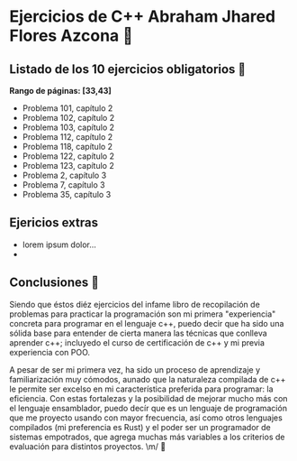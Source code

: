 # Ejercicios de C++ Abraham Jhared Flores Azcona 🚀

## Listado de los 10 ejercicios obligatorios 🐧

**Rango de páginas: [33,43]**

- Problema 101, capítulo 2
- Problema 102, capítulo 2
- Problema 103, capítulo 2
- Problema 112, capítulo 2
- Problema 118, capítulo 2
- Problema 122, capítulo 2
- Problema 123, capítulo 2
- Problema 2,   capítulo 3
- Problema 7,   capítulo 3
- Problema 35,  capítulo 3

## Ejericios extras

- lorem ipsum dolor...
- 

## Conclusiones 🗿

Siendo que éstos diéz ejercicios del infame libro de recopilación de problemas para practicar
la programación son mi primera "experiencia" concreta para programar en el lenguaje c++, puedo decir que
ha sido una sólida base para entender de cierta manera las técnicas que conlleva aprender c++; incluyedo
el curso de certificación de c++ y mi previa experiencia con POO.

A pesar de ser mi primera vez, ha sido un proceso de aprendizaje y familiarización muy cómodos, aunado que
la naturaleza compilada de c++ le permite ser excelso en mi característica preferida para programar: 
la eficiencia. Con estas fortalezas y la posibilidad de mejorar mucho más con el lenguaje ensamblador, puedo
decír que es un lenguaje de programación que me proyecto usando con mayor frecuencia, así como
otros lenguajes compilados (mi preferencia es Rust) y el poder ser un programador de sistemas empotrados, que
agrega muchas más variables a los criterios de evaluación para distintos proyectos. \m/ 💯
